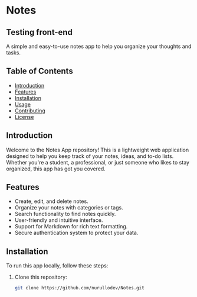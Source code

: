 # Notes
## Testing front-end
A simple and easy-to-use notes app to help you organize your thoughts and tasks.

## Table of Contents

- [Introduction](#introduction)
- [Features](#features)
- [Installation](#installation)
- [Usage](#usage)
- [Contributing](#contributing)
- [License](#license)

## Introduction

Welcome to the Notes App repository! This is a lightweight web application designed to help you keep track of your notes, ideas, and to-do lists. Whether you're a student, a professional, or just someone who likes to stay organized, this app has got you covered.

## Features

- Create, edit, and delete notes.
- Organize your notes with categories or tags.
- Search functionality to find notes quickly.
- User-friendly and intuitive interface.
- Support for Markdown for rich text formatting.
- Secure authentication system to protect your data.

## Installation

To run this app locally, follow these steps:

1. Clone this repository:
   ```bash
   git clone https://github.com/nurullodev/Notes.git
